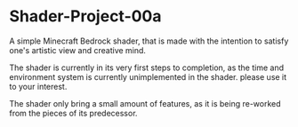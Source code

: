# Shader-Project-00a

A simple Minecraft Bedrock shader, that is made with the intention to satisfy one's artistic view and creative mind.

The shader is currently in its very first steps to completion, as the time and environment system is currently unimplemented in the shader. please use it to your interest.

The shader only bring a small amount of features, as it is being re-worked from the pieces of its predecessor. 
